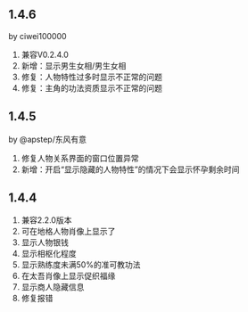 ## 1.4.6
by ciwei100000
1. 兼容V0.2.4.0
2. 新增：显示男生女相/男生女相
3. 修复：人物特性过多时显示不正常的问题
4. 修复：主角的功法资质显示不正常的问题

## 1.4.5
by @apstep/东风有意
1. 修复人物关系界面的窗口位置异常
2. 新增：开启“显示隐藏的人物特性”的情况下会显示怀孕剩余时间

## 1.4.4
1. 兼容2.2.0版本
2. 可在地格人物肖像上显示了
3. 显示人物银钱
4. 显示相枢化程度
5. 显示熟练度未满50%的准可教功法
6. 在太吾肖像上显示促织福缘
7. 显示商人隐藏信息
8. 修复报错